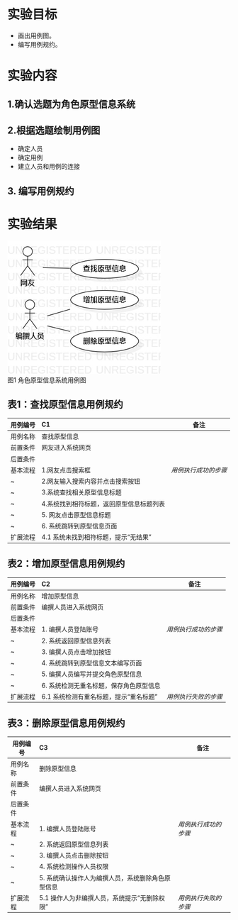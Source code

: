 # 实验目标
- 画出用例图。
- 编写用例规约。
# 实验内容
## 1.确认选题为角色原型信息系统
## 2.根据选题绘制用例图
- 确定人员
- 确定用例
- 建立人员和用例的连接
## 3. 编写用例规约
# 实验结果

 ![用例图](./UserCase2.jpg)  
 图1 角色原型信息系统用例图
 
 ## 表1：查找原型信息用例规约  

用例编号  | C1 | 备注  
-|:-|-  
用例名称  | 查找原型信息  |   
前置条件  | 网友进入系统网页    |  
后置条件  |  |   
基本流程  | 1.网友点击搜索框  |*用例执行成功的步骤*  
~| 2.网友输入搜索内容并点击搜索按钮  |
~| 3.系统查找相关原型信息标题  |
~| 4.系统找到相符标题，返回原型信息标题列表   |   
~| 5. 网友点击原型信息标题  |   
~| 6. 系统跳转到原型信息页面  |   
扩展流程  | 4.1 系统未找到相符标题，提示“无结果” | 

## 表2：增加原型信息用例规约  

用例编号  | C2 | 备注  
-|:-|-  
用例名称  | 增加原型信息  |   
前置条件  | 编撰人员进入系统网页    |    
后置条件  |      |  
基本流程  | 1. 编撰人员登陆账号  |*用例执行成功的步骤*  
~| 2. 系统返回原型信息列表  |
~| 3. 编撰人员点击增加按钮  |  
~| 4. 系统跳转到原型信息文本编写页面  |  
~| 5. 编撰人员编写并提交角色原型信息  |   
~| 6. 系统检测无重名标题，保存角色原型信息  | 
扩展流程  | 6.1 系统检测有重名标题，提示“重名标题” | *用例执行失败的步骤*  



## 表3：删除原型信息用例规约

用例编号  | C3 | 备注  
-|:-|-  
用例名称  | 删除原型信息  |   
前置条件  | 编撰人员进入系统网页    | 
后置条件  |      |   
基本流程  | 1. 编撰人员登陆账号  |*用例执行成功的步骤*  
~| 2. 系统返回原型信息列表  |
~| 3. 编撰人员点击删除按钮  |   
~| 4. 系统检测操作人员权限 |
~| 5. 系统确认操作人为编撰人员，系统删除角色原型信息  |   
扩展流程  | 5.1 操作人为非编撰人员，系统提示“无删除权限” |  *用例执行失败的步骤*  



